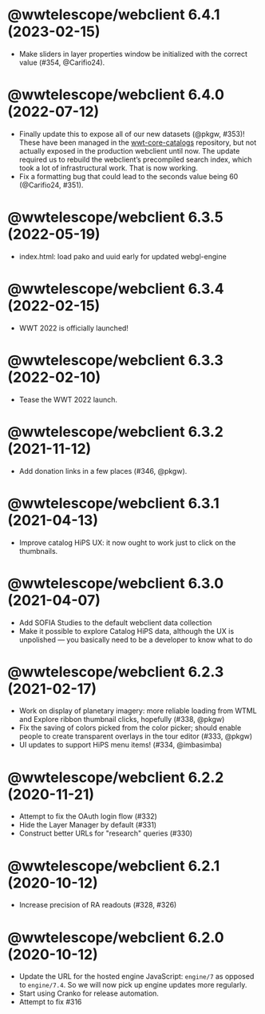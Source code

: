 # @wwtelescope/webclient 6.4.1 (2023-02-15)

- Make sliders in layer properties window be initialized with the correct value
  (#354, @Carifio24).


# @wwtelescope/webclient 6.4.0 (2022-07-12)

- Finally update this to expose all of our new datasets (@pkgw, #353)! These
  have been managed in the [wwt-core-catalogs][wcc] repository, but not actually
  exposed in the production webclient until now. The update required us to
  rebuild the webclient’s precompiled search index, which took a lot of
  infrastructural work. That is now working.
- Fix a formatting bug that could lead to the seconds value being 60 (@Carifio24, #351).

[wcc]: https://github.com/WorldWideTelescope/wwt-core-catalogs/


# @wwtelescope/webclient 6.3.5 (2022-05-19)

- index.html: load pako and uuid early for updated webgl-engine

# @wwtelescope/webclient 6.3.4 (2022-02-15)

- WWT 2022 is officially launched!

# @wwtelescope/webclient 6.3.3 (2022-02-10)

- Tease the WWT 2022 launch.

# @wwtelescope/webclient 6.3.2 (2021-11-12)

- Add donation links in a few places (#346, @pkgw).

# @wwtelescope/webclient 6.3.1 (2021-04-13)

- Improve catalog HiPS UX: it now ought to work just to click on the thumbnails.

# @wwtelescope/webclient 6.3.0 (2021-04-07)

- Add SOFIA Studies to the default webclient data collection
- Make it possible to explore Catalog HiPS data, although the UX is unpolished —
  you basically need to be a developer to know what to do

# @wwtelescope/webclient 6.2.3 (2021-02-17)

- Work on display of planetary imagery: more reliable loading from WTML
  and Explore ribbon thumbnail clicks, hopefully (#338, @pkgw)
- Fix the saving of colors picked from the color picker; should enable
  people to create transparent overlays in the tour editor (#333, @pkgw)
- UI updates to support HiPS menu items! (#334, @imbasimba)

# @wwtelescope/webclient 6.2.2 (2020-11-21)

- Attempt to fix the OAuth login flow (#332)
- Hide the Layer Manager by default (#331)
- Construct better URLs for "research" queries (#330)

# @wwtelescope/webclient 6.2.1 (2020-10-12)

- Increase precision of RA readouts (#328, #326)

# @wwtelescope/webclient 6.2.0 (2020-10-12)

- Update the URL for the hosted engine JavaScript: `engine/7` as opposed to
  `engine/7.4`. So we will now pick up engine updates more regularly.
- Start using Cranko for release automation.
- Attempt to fix #316
